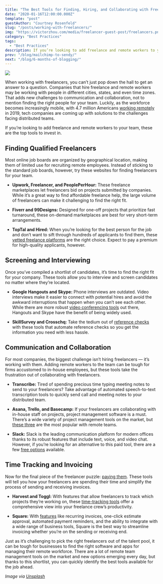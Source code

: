 ```yaml
---
title: "The Best Tools for Finding, Hiring, and Collaborating with Freelancers"
date: "2020-01-16T12:00:00.000Z"
template: "post"
guestAuthor: "Courtney Rosenfeld"
slug: "/posts/working-with-freelancers/"
img: "https://victorzhou.com/media/freelancer-guest-post/freelancers.png"
category: "Best Practices"
tags:
  - "Best Practices"
description: If you’re looking to add freelance and remote workers to your team, these are the top tools to invest in.
prev: "/blog/mailchimp-to-sendy/"
next: "/blog/6-months-of-blogging/"
---
```


![](./media-link/freelancer-guest-post/freelancers.png)

When working with freelancers, you can’t just pop down the hall to get an answer to a question. Companies that hire freelance and remote workers may be working with people in different cities, states, and even time zones. That adds new challenges to communication and collaboration, not to mention finding the right people for your team. Luckily, as the workforce becomes increasingly mobile, with 4.7 million Americans [working remotely](https://www.flexjobs.com/blog/post/remote-work-statistics/) in 2019, tech companies are coming up with solutions to the challenges facing distributed teams.

If you’re looking to add freelance and remote workers to your team, these are the top tools to invest in.

## Finding Qualified Freelancers

Most online job boards are organized by geographical location, making them of limited use for recruiting remote employees. Instead of sticking to the standard job boards, however, try these websites for finding freelancers for your team.

- **Upwork, Freelancer, and PeoplePerHour:** These freelance marketplaces let freelancers bid on projects submitted by companies. While it’s a great way to find affordable freelance help, the large volume of freelancers can make it challenging to find the right fit.

- **Fiverr and 99Designs:** Designed for one-off projects that prioritize fast turnaround, these on-demand marketplaces are best for very short-term arrangements.

- **TopTal and Hired:** When you’re looking for the best person for the job and don’t want to sift through hundreds of applicants to find them, these [vetted freelance platforms](https://codingninjas.co/toptal-review/) are the right choice. Expect to pay a premium for high-quality applicants, however.

## Screening and Interviewing

Once you’ve compiled a shortlist of candidates, it’s time to find the right fit for your company. These tools allow you to interview and screen candidates no matter where they’re located.

- **Google Hangouts and Skype:** Phone interviews are outdated. Video interviews make it easier to connect with potential hires and avoid the awkward interruptions that happen when you can’t see each other. While there are more robust [video conferencing tools](https://www.owllabs.com/blog/best-meeting-apps) out there, Hangouts and Skype have the benefit of being widely used.

- **SkillSurvey and Crosschq:** Take the tedium out of [reference checks](https://www.shrm.org/resourcesandtools/hr-topics/talent-acquisition/pages/creative-compliant-ways-check-references.aspx) with these tools that automate reference checks so you get the information you need with less hassle.

## Communication and Collaboration

For most companies, the biggest challenge isn’t hiring freelancers — it’s working with them. Adding remote workers to the team can be tough for firms accustomed to in-house employees, but these tools take the frustration out of collaborating with freelancers.

- **Transcribe:** Tired of spending precious time typing meeting notes to send to your freelancers? Take advantage of automated speech-to-text transcription tools to quickly send call and meeting notes to your distributed team.

- **Asana, Trello, and Basecamp:** If your freelancers are collaborating with in-house staff on projects, project management software is a must. There’s a wide variety of project management tools on the market, but [these three](https://grasshopper.com/resources/tools/project-management-tools-trello-asana-basecamp/) are the most popular with remote teams.

- **Slack:** Slack is the leading communication platform for modern offices thanks to its robust features that include text, voice, and video chat. However, if you’re looking for an alternative to this paid tool, there are a few [free options](https://www.makeuseof.com/tag/7-free-slack-alternatives-will-love/) available.

## Time Tracking and Invoicing

Now for the final piece of the freelancer puzzle: [paying them](https://clockify.me/blog/business/pay-contractors-freelancers/). These tools will tell you how your freelancers are spending their time and simplify the process of sending and receiving invoices.

- **Harvest and Toggl:** With features that allow freelancers to track which projects they’re working on, these [time-tracking tools](https://www.pcmag.com/roundup/358917/the-best-time-tracking-apps-for-freelancers) offer a comprehensive view into your freelance crew’s productivity.

- **Square:** With [features](https://squareup.com/us/en/invoices) like recurring invoices, one-click estimate approval, automated payment reminders, and the ability to integrate with a wide range of business tools, Square is the best way to streamline invoicing whether you’re on the sending or receiving end.

Just as it’s challenging to pick the right freelancers out of the talent pool, it can be tough for businesses to find the right software and apps for managing their remote workforce. There are a lot of remote team management tools on the market and new options emerging every day, but thanks to this shortlist, you can quickly identify the best tools available for the job ahead.

_Image via [Unsplash](https://unsplash.com/photos/nF0nQuqBsrI)_
